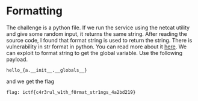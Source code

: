 # Formatting

The challenge is a python file. If we run the service using the netcat utility and give some random input, it returns the same string. After reading the source code, I found that format string is used to return the string. 
There is vulnerability in str format in python. You can read more about it [here](https://www.geeksforgeeks.org/vulnerability-in-str-format-in-python/).
We can exploit to format string to get the global variable. Use the following payload.

```
hello_{a.__init__.__globals__}
```

and we get the flag

`flag: ictf{c4r3rul_w1th_f0rmat_str1ngs_4a2bd219}`
